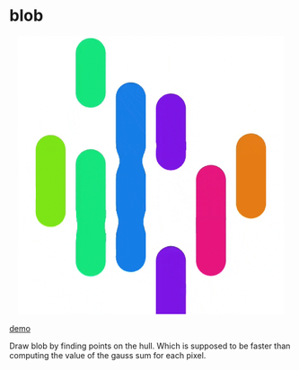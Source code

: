 # blob

<p align="center">
  <a href="https://platane.github.io/blob">
    <img src="./blob.gif"/>
  </a>
</p>

[demo](https://platane.github.io/blob)

Draw blob by finding points on the hull. Which is supposed to be faster than computing the value of the gauss sum for each pixel.
